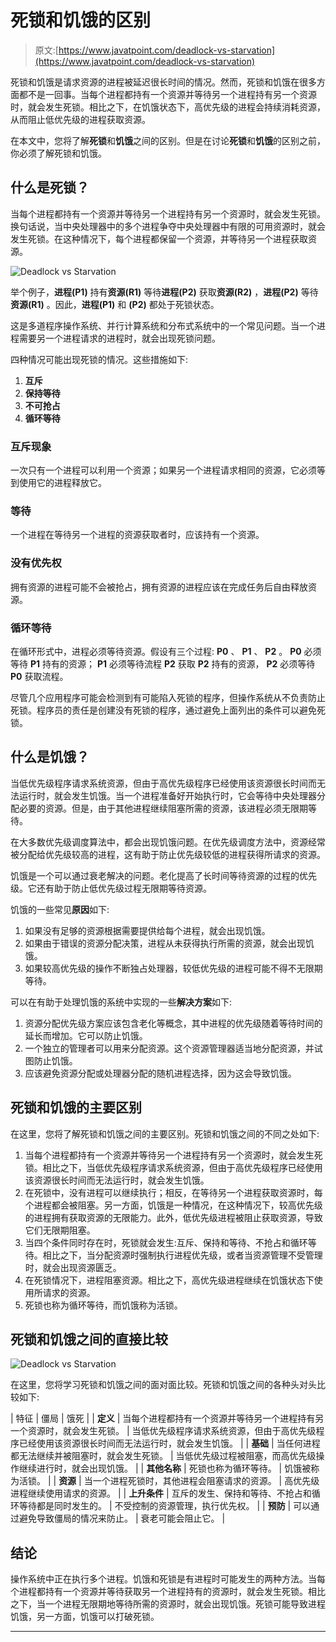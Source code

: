 # 死锁和饥饿的区别

> 原文:[https://www.javatpoint.com/deadlock-vs-starvation](https://www.javatpoint.com/deadlock-vs-starvation)

死锁和饥饿是请求资源的进程被延迟很长时间的情况。然而，死锁和饥饿在很多方面都不是一回事。当每个进程都持有一个资源并等待另一个进程持有另一个资源时，就会发生死锁。相比之下，在饥饿状态下，高优先级的进程会持续消耗资源，从而阻止低优先级的进程获取资源。

在本文中，您将了解**死锁**和**饥饿**之间的区别。但是在讨论**死锁**和**饥饿**的区别之前，你必须了解死锁和饥饿。

## 什么是死锁？

当每个进程都持有一个资源并等待另一个进程持有另一个资源时，就会发生死锁。换句话说，当中央处理器中的多个进程争夺中央处理器中有限的可用资源时，就会发生死锁。在这种情况下，每个进程都保留一个资源，并等待另一个进程获取资源。

![Deadlock vs Starvation](../Images/7d8fd15e0e1041bd35a239dc9853b1cc.png)

举个例子，**进程(P1)** 持有**资源(R1)** 等待**进程(P2)** 获取**资源(R2)** ，**进程(P2)** 等待**资源(R1)** 。因此，**进程(P1)** 和 **(P2)** 都处于死锁状态。

这是多道程序操作系统、并行计算系统和分布式系统中的一个常见问题。当一个进程需要另一个进程请求的进程时，就会出现死锁问题。

四种情况可能出现死锁的情况。这些措施如下:

1.  **互斥**
2.  **保持等待**
3.  **不可抢占**
4.  **循环等待**

### 互斥现象

一次只有一个进程可以利用一个资源；如果另一个进程请求相同的资源，它必须等到使用它的进程释放它。

### 等待

一个进程在等待另一个进程的资源获取者时，应该持有一个资源。

### 没有优先权

拥有资源的进程可能不会被抢占，拥有资源的进程应该在完成任务后自由释放资源。

### 循环等待

在循环形式中，进程必须等待资源。假设有三个过程: **P0** 、 **P1** 、 **P2** 。 **P0** 必须等待 **P1** 持有的资源； **P1** 必须等待流程 **P2** 获取 **P2** 持有的资源， **P2** 必须等待 **P0** 获取流程。

尽管几个应用程序可能会检测到有可能陷入死锁的程序，但操作系统从不负责防止死锁。程序员的责任是创建没有死锁的程序，通过避免上面列出的条件可以避免死锁。

## 什么是饥饿？

当低优先级程序请求系统资源，但由于高优先级程序已经使用该资源很长时间而无法运行时，就会发生饥饿。当一个进程准备好开始执行时，它会等待中央处理器分配必要的资源。但是，由于其他进程继续阻塞所需的资源，该进程必须无限期等待。

在大多数优先级调度算法中，都会出现饥饿问题。在优先级调度方法中，资源经常被分配给优先级较高的进程，这有助于防止优先级较低的进程获得所请求的资源。

饥饿是一个可以通过衰老解决的问题。老化提高了长时间等待资源的过程的优先级。它还有助于防止低优先级过程无限期等待资源。

饥饿的一些常见**原因**如下:

1.  如果没有足够的资源根据需要提供给每个进程，就会出现饥饿。
2.  如果由于错误的资源分配决策，进程从未获得执行所需的资源，就会出现饥饿。
3.  如果较高优先级的操作不断独占处理器，较低优先级的进程可能不得不无限期等待。

可以在有助于处理饥饿的系统中实现的一些**解决方案**如下:

1.  资源分配优先级方案应该包含老化等概念，其中进程的优先级随着等待时间的延长而增加。它可以防止饥饿。
2.  一个独立的管理者可以用来分配资源。这个资源管理器适当地分配资源，并试图防止饥饿。
3.  应该避免资源分配或处理器分配的随机进程选择，因为这会导致饥饿。

## 死锁和饥饿的主要区别

在这里，您将了解死锁和饥饿之间的主要区别。死锁和饥饿之间的不同之处如下:

1.  当每个进程都持有一个资源并等待另一个进程持有另一个资源时，就会发生死锁。相比之下，当低优先级程序请求系统资源，但由于高优先级程序已经使用该资源很长时间而无法运行时，就会发生饥饿。
2.  在死锁中，没有进程可以继续执行；相反，在等待另一个进程获取资源时，每个进程都会被阻塞。另一方面，饥饿是一种情况，在这种情况下，较高优先级的进程拥有获取资源的无限能力。此外，低优先级进程被阻止获取资源，导致它们无限期阻塞。
3.  当四个条件同时存在时，死锁就会发生:互斥、保持和等待、不抢占和循环等待。相比之下，当分配资源时强制执行进程优先级，或者当资源管理不受管理时，就会出现资源匮乏。
4.  在死锁情况下，进程阻塞资源。相比之下，高优先级进程继续在饥饿状态下使用所请求的资源。
5.  死锁也称为循环等待，而饥饿称为活锁。

## 死锁和饥饿之间的直接比较

![Deadlock vs Starvation](../Images/45f7552c62914899c411f3051242966c.png)

在这里，您将学习死锁和饥饿之间的面对面比较。死锁和饥饿之间的各种头对头比较如下:

| 特征 | 僵局 | 饿死 |
| **定义** | 当每个进程都持有一个资源并等待另一个进程持有另一个资源时，就会发生死锁。 | 当低优先级程序请求系统资源，但由于高优先级程序已经使用该资源很长时间而无法运行时，就会发生饥饿。 |
| **基础** | 当任何进程都无法继续并被阻塞时，就会发生死锁。 | 当低优先级过程被阻塞，而高优先级操作继续进行时，就会出现饥饿。 |
| **其他名称** | 死锁也称为循环等待。 | 饥饿被称为活锁。 |
| **资源** | 当一个进程死锁时，其他进程会阻塞请求的资源。 | 高优先级进程继续使用请求的资源。 |
| **上升条件** | 互斥的发生、保持和等待、不抢占和循环等待都是同时发生的。 | 不受控制的资源管理，执行优先权。 |
| **预防** | 可以通过避免导致僵局的情况来防止。 | 衰老可能会阻止它。 |

## 结论

操作系统中正在执行多个进程。饥饿和死锁是有进程时可能发生的两种方法。当每个进程都持有一个资源并等待获取另一个进程持有的资源时，就会发生死锁。相比之下，当一个进程无限期地等待所需的资源时，就会出现饥饿。死锁可能导致进程饥饿，另一方面，饥饿可以打破死锁。

* * *